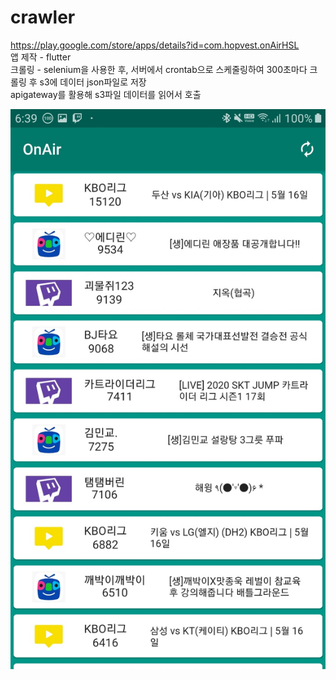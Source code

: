 # crawler

https://play.google.com/store/apps/details?id=com.hopvest.onAirHSL
<br/>
앱 제작 - flutter<br/>
크롤링 - selenium을 사용한 후, 서버에서 crontab으로 스케줄링하여 300초마다 크롤링 후 s3에 데이터 json파일로 저장<br/>
apigateway를 활용해 s3파일 데이터를 읽어서 호출

![onAirAndroid2](onAirAndroid2.jpg)
